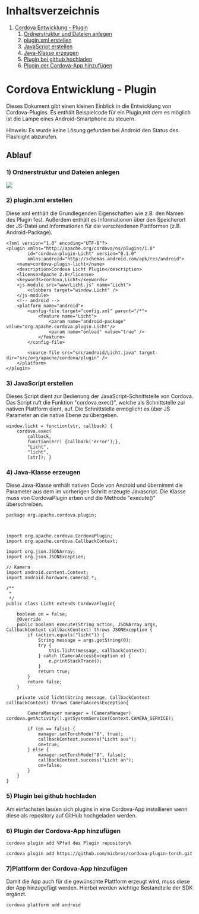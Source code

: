 # Inhaltsverzeichnis
1. [Cordova Entwicklung - Plugin](#CordovaEntwicklungPlugin)
    1. [Ordnerstruktur und Dateien anlegen](#OrdnerstrukturundDateienanlegen)
    2. [plugin.xml erstellen](#pluginxmlerstellen)
    3. [JavaScript erstellen](#JavaScripterstellen)
    4. [Java-Klasse erzeugen](#JavaKlasseerzeugen)
    5. [Plugin bei github hochladen](#Pluginbeigithubhochladen)
    6. [Plugin der Cordova-App hinzufügen](#PluginderCordovaApphinzufügen)
    
# Cordova Entwicklung - Plugin
Dieses Dokument gibt einen kleinen Einblick in die Entwicklung von Cordova-Plugins. Es enthält 
Beispielcode für ein Plugin,mit dem es möglich ist die Lampe eines Android-Smartphone zu steuern.

Hinweis:
Es wurde keine Lösung gefunden bei Android den Status des Flashlight abzurufen.
## Ablauf
<a id="OrdnerstrukturundDateienanlegen"><a/>
### 1) Ordnerstruktur und Dateien anlegen
![](img/ordnerstruktur.png)

<a id="pluginxmlerstellen"><a/>
### 2) plugin.xml erstellen
Diese xml enthält die Grundlegenden Eigenschaften wie z.B. den Namen des Plugin fest. Außerdem 
enthält es Informationen über den Speicherort der JS-Datei und Informationen für die verschiedenen 
Plattformen (z.B. Android-Package).

```
<?xml version="1.0" encoding="UTF-8"?>
<plugin xmlns="http://apache.org/cordova/ns/plugins/1.0"
        id="cordova-plugin-Licht" version="0.1.0"
        xmlns:android="http://schemas.android.com/apk/res/android">
    <name>cordova-plugin-licht</name>
    <description>Cordova Licht Plugin</description>
    <license>Apache 2.0</license>
    <keywords>cordova,Licht</keywords>
    <js-module src="www/Licht.js" name="Licht">
        <clobbers target="window.Licht" />
    </js-module>
    <!-- android -->
    <platform name="android">
        <config-file target="config.xml" parent="/*">
            <feature name="Licht">
                <param name="android-package" value="org.apache.cordova.plugin.Licht"/>
                <param name="onload" value="true" />
            </feature>
        </config-file>

        <source-file src="src/android/Licht.java" target-dir="src/org/apache/cordova/plugin" />
    </platform>
</plugin>

```
<a id="JavaScripterstellen"><a/>
### 3) JavaScript erstellen
Dieses Script dient zur Bedienung der JavaScript-Schnittstelle von Cordova. Das Script ruft die 
Funktion "cordova.exec()", welche als Schnittstelle zur nativen Plattform dient, auf. Die 
Schnittstelle ermöglicht es über JS Parameter an die native Ebene zu übergeben.
```
window.licht = function(str, callback) {
    cordova.exec(
        callback,
        function(err) {callback('error');},
        "Licht",
        "licht",
        [str]);	}

``` 
<a id="JavaKlasseerzeugen"><a/>
### 4) Java-Klasse erzeugen
Diese Java-Klasse enthält nativen Code von Android und übernimmt die Parameter aus dem im
vorherigen Schritt erzeugte Javascript. Die Klasse muss von CordovaPlugin erben und die Methode
"execute()" überschreiben. 
```
package org.apache.cordova.plugin;



import org.apache.cordova.CordovaPlugin;
import org.apache.cordova.CallbackContext;

import org.json.JSONArray;
import org.json.JSONException;

// Kamera
import android.content.Context;
import android.hardware.camera2.*;

/**
 *
 */
public class Licht extends CordovaPlugin{

    boolean on = false;
    @Override
    public boolean execute(String action, JSONArray args, CallbackContext callbackContext) throws JSONException {
        if (action.equals("licht")) {
            String message = args.getString(0);
            try {
                this.licht(message, callbackContext);
            } catch (CameraAccessException e) {
                e.printStackTrace();
            }
            return true;
        }
        return false;
    }

    private void licht(String message, CallbackContext callbackContext) throws CameraAccessException{

        CameraManager manager = (CameraManager) cordova.getActivity().getSystemService(Context.CAMERA_SERVICE);

        if (on == false) {
            manager.setTorchMode("0", true);
            callbackContext.success("Licht aus");
            on=true;
        } else {
            manager.setTorchMode("0", false);
            callbackContext.success("Licht an");
            on=false;
        }
    }
}

```

<a id="Pluginbeigithubhochladen"><a/>
### 5) Plugin bei github hochladen
Am einfachsten lassen sich plugins in eine Cordova-App installieren wenn diese als repository auf 
GitHub hochgeladen werden.

<a id="PluginderCordovaApphinzufügen"><a/>
 ### 6) Plugin der Cordova-App hinzufügen
 ```
 cordova plugin add %Pfad des Plugin repository%
 
 cordova plugin add https://github.com/micbros/cordova-plugin-torch.git
 ```
<a id="PlattformderCordovaApphinzufügen"><a/>
 ### 7)Plattform der Cordova-App hinzufügen
 Damit die App auch für die gewünschte Plattform erzeugt wird, muss diese der App hinzugefügt werden.
 Hierbei werden wichtige Bestandteile der SDK ergänzt.
 ```
 cordova platform add android
 ```


